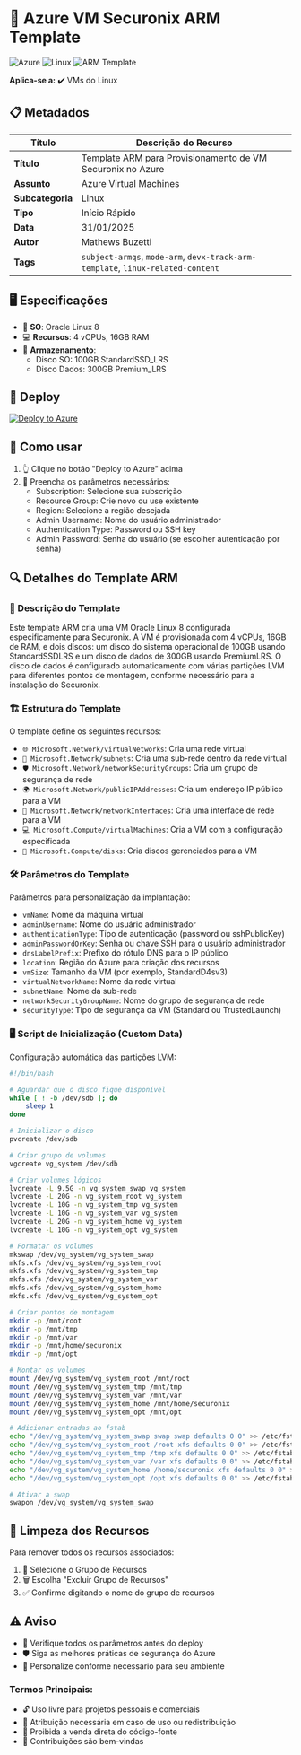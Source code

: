 # 🚀 Azure VM Securonix ARM Template

![Azure](https://img.shields.io/badge/Azure-blue?style=flat-square&logo=microsoftazure)
![Linux](https://img.shields.io/badge/Linux-FCC624?style=flat-square&logo=linux&logoColor=black)
![ARM Template](https://img.shields.io/badge/ARM-Template-orange?style=flat-square)

**Aplica-se a:** ✔️ VMs do Linux

## 📋 Metadados

| Título | Descrição do Recurso |
|--------|---------------------|
| **Título** | Template ARM para Provisionamento de VM Securonix no Azure |
| **Assunto** | Azure Virtual Machines |
| **Subcategoria** | Linux |
| **Tipo** | Início Rápido |
| **Data** | 31/01/2025 |
| **Autor** | Mathews Buzetti |
| **Tags** | `subject-armqs`, `mode-arm`, `devx-track-arm-template`, `linux-related-content` |

## 🖥️ Especificações

- 🐧 **SO**: Oracle Linux 8
- 💻 **Recursos**: 4 vCPUs, 16GB RAM
- 💾 **Armazenamento**:
  - Disco SO: 100GB StandardSSD_LRS
  - Disco Dados: 300GB Premium_LRS

## 🚀 Deploy

[![Deploy to Azure](https://aka.ms/deploytoazurebutton)](https://portal.azure.com/#create/Microsoft.Template/uri/https%3A%2F%2Fraw.githubusercontent.com%2Fmathewsbuzetti%2Fsecuronixish%2Fmain%2Fazuredeploy.json)

## 📝 Como usar

1. 👆 Clique no botão "Deploy to Azure" acima
2. 🔧 Preencha os parâmetros necessários:
   - Subscription: Selecione sua subscrição
   - Resource Group: Crie novo ou use existente
   - Region: Selecione a região desejada
   - Admin Username: Nome do usuário administrador
   - Authentication Type: Password ou SSH key
   - Admin Password: Senha do usuário (se escolher autenticação por senha)

## 🔍 Detalhes do Template ARM

### 📄 Descrição do Template

Este template ARM cria uma VM Oracle Linux 8 configurada especificamente para Securonix. A VM é provisionada com 4 vCPUs, 16GB de RAM, e dois discos: um disco do sistema operacional de 100GB usando StandardSSDLRS e um disco de dados de 300GB usando PremiumLRS. O disco de dados é configurado automaticamente com várias partições LVM para diferentes pontos de montagem, conforme necessário para a instalação do Securonix.

### 🏗️ Estrutura do Template

O template define os seguintes recursos:

- `🌐 Microsoft.Network/virtualNetworks`: Cria uma rede virtual
- `🔗 Microsoft.Network/subnets`: Cria uma sub-rede dentro da rede virtual
- `🛡️ Microsoft.Network/networkSecurityGroups`: Cria um grupo de segurança de rede
- `🌍 Microsoft.Network/publicIPAddresses`: Cria um endereço IP público para a VM
- `🔌 Microsoft.Network/networkInterfaces`: Cria uma interface de rede para a VM
- `💻 Microsoft.Compute/virtualMachines`: Cria a VM com a configuração especificada
- `💾 Microsoft.Compute/disks`: Cria discos gerenciados para a VM

### 🛠️ Parâmetros do Template

Parâmetros para personalização da implantação:

- `vmName`: Nome da máquina virtual
- `adminUsername`: Nome do usuário administrador
- `authenticationType`: Tipo de autenticação (password ou sshPublicKey)
- `adminPasswordOrKey`: Senha ou chave SSH para o usuário administrador
- `dnsLabelPrefix`: Prefixo do rótulo DNS para o IP público
- `location`: Região do Azure para criação dos recursos
- `vmSize`: Tamanho da VM (por exemplo, StandardD4sv3)
- `virtualNetworkName`: Nome da rede virtual
- `subnetName`: Nome da sub-rede
- `networkSecurityGroupName`: Nome do grupo de segurança de rede
- `securityType`: Tipo de segurança da VM (Standard ou TrustedLaunch)

### 🖥️ Script de Inicialização (Custom Data)

Configuração automática das partições LVM:

```bash
#!/bin/bash

# Aguardar que o disco fique disponível
while [ ! -b /dev/sdb ]; do
    sleep 1
done

# Inicializar o disco
pvcreate /dev/sdb

# Criar grupo de volumes
vgcreate vg_system /dev/sdb

# Criar volumes lógicos
lvcreate -L 9.5G -n vg_system_swap vg_system
lvcreate -L 20G -n vg_system_root vg_system
lvcreate -L 10G -n vg_system_tmp vg_system
lvcreate -L 10G -n vg_system_var vg_system
lvcreate -L 20G -n vg_system_home vg_system
lvcreate -L 10G -n vg_system_opt vg_system

# Formatar os volumes
mkswap /dev/vg_system/vg_system_swap
mkfs.xfs /dev/vg_system/vg_system_root
mkfs.xfs /dev/vg_system/vg_system_tmp
mkfs.xfs /dev/vg_system/vg_system_var
mkfs.xfs /dev/vg_system/vg_system_home
mkfs.xfs /dev/vg_system/vg_system_opt

# Criar pontos de montagem
mkdir -p /mnt/root
mkdir -p /mnt/tmp
mkdir -p /mnt/var
mkdir -p /mnt/home/securonix
mkdir -p /mnt/opt

# Montar os volumes
mount /dev/vg_system/vg_system_root /mnt/root
mount /dev/vg_system/vg_system_tmp /mnt/tmp
mount /dev/vg_system/vg_system_var /mnt/var
mount /dev/vg_system/vg_system_home /mnt/home/securonix
mount /dev/vg_system/vg_system_opt /mnt/opt

# Adicionar entradas ao fstab
echo "/dev/vg_system/vg_system_swap swap swap defaults 0 0" >> /etc/fstab
echo "/dev/vg_system/vg_system_root /root xfs defaults 0 0" >> /etc/fstab
echo "/dev/vg_system/vg_system_tmp /tmp xfs defaults 0 0" >> /etc/fstab
echo "/dev/vg_system/vg_system_var /var xfs defaults 0 0" >> /etc/fstab
echo "/dev/vg_system/vg_system_home /home/securonix xfs defaults 0 0" >> /etc/fstab
echo "/dev/vg_system/vg_system_opt /opt xfs defaults 0 0" >> /etc/fstab

# Ativar a swap
swapon /dev/vg_system/vg_system_swap
```

## 🧹 Limpeza dos Recursos

Para remover todos os recursos associados:

1. 📂 Selecione o Grupo de Recursos
2. 🗑️ Escolha "Excluir Grupo de Recursos"
3. ✅ Confirme digitando o nome do grupo de recursos

## ⚠️ Aviso

- 🔗 Verifique todos os parâmetros antes do deploy
- 🛡️ Siga as melhores práticas de segurança do Azure
- 🔧 Personalize conforme necessário para seu ambiente

### Termos Principais:

- 🔓 Uso livre para projetos pessoais e comerciais
- 📝 Atribuição necessária em caso de uso ou redistribuição
- 🚫 Proibida a venda direta do código-fonte
- 🤝 Contribuições são bem-vindas
